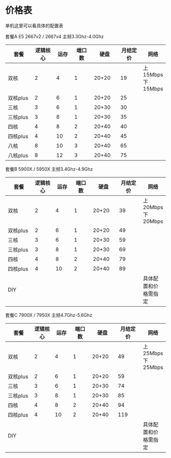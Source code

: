 # 价格表

单机这里可以看具体的配置表

套餐A E5 2667v2 / 2667v4   主频3.3Ghz-4.0Ghz

<table data-full-width="true"><thead><tr><th width="117">套餐</th><th width="101">逻辑核心</th><th width="68">运存</th><th width="86">端口数</th><th width="87">硬盘</th><th width="102">月结定价</th><th>网络</th></tr></thead><tbody><tr><td>双核</td><td>2</td><td>4</td><td>1</td><td>20+20</td><td>19</td><td>上15Mbps下15Mbps<br></td></tr><tr><td>双核plus</td><td>2</td><td>6</td><td>1</td><td>20+20</td><td>25</td><td></td></tr><tr><td>三核</td><td>3</td><td>6</td><td>1</td><td>20+30</td><td>30</td><td></td></tr><tr><td>三核plus</td><td>3</td><td>8</td><td>1</td><td>20+30</td><td>35</td><td></td></tr><tr><td>四核</td><td>4</td><td>8</td><td>2</td><td>20+40</td><td>40</td><td></td></tr><tr><td>四核plus</td><td>4</td><td>10</td><td>2</td><td>20+40</td><td>45</td><td></td></tr><tr><td>八核</td><td>8</td><td>10</td><td>3</td><td>20+40</td><td>65</td><td></td></tr><tr><td>八核plus</td><td>8</td><td>12</td><td>3</td><td>20+40</td><td>75</td><td></td></tr></tbody></table>

套餐B 5900X / 5950X   主频3.4Ghz-4.9Ghz

<table data-full-width="true"><thead><tr><th width="119.46307385229542">套餐</th><th width="94">逻辑核心</th><th width="71">运存</th><th width="82">端口数</th><th width="85">硬盘</th><th width="112">月结定价</th><th>网络</th></tr></thead><tbody><tr><td>双核</td><td>2</td><td>4</td><td>1</td><td>20+20</td><td>39</td><td>上20Mbps下20Mbps<br></td></tr><tr><td>双核plus</td><td>2</td><td>6</td><td>1</td><td>20+20</td><td>49</td><td></td></tr><tr><td>三核</td><td>3</td><td>6</td><td>1</td><td>20+30</td><td>59</td><td></td></tr><tr><td>三核plus</td><td>3</td><td>8</td><td>1</td><td>20+30</td><td>69</td><td></td></tr><tr><td>四核</td><td>4</td><td>8</td><td>2</td><td>20+40</td><td>79</td><td></td></tr><tr><td>四核plus</td><td>4</td><td>10</td><td>2</td><td>20+40</td><td>89</td><td></td></tr><tr><td>DIY</td><td></td><td></td><td></td><td></td><td></td><td>具体配置和价格需指定</td></tr></tbody></table>

套餐C 7900X / 7950X   主频4.7Ghz-5.6Ghz

<table data-full-width="true"><thead><tr><th width="119.46307385229542">套餐</th><th width="97">逻辑核心</th><th width="70">运存</th><th width="86">端口数</th><th width="84">硬盘</th><th width="110">月结定价</th><th>网络</th></tr></thead><tbody><tr><td>双核</td><td>2</td><td>4</td><td>1</td><td>20+20</td><td>49</td><td>上25Mbps下25Mbps<br></td></tr><tr><td>双核plus</td><td>2</td><td>6</td><td>1</td><td>20+20</td><td>59</td><td></td></tr><tr><td>三核</td><td>3</td><td>6</td><td>1</td><td>20+30</td><td>74</td><td></td></tr><tr><td>三核plus</td><td>3</td><td>8</td><td>1</td><td>20+30</td><td>85</td><td></td></tr><tr><td>四核</td><td>4</td><td>8</td><td>2</td><td>20+40</td><td>94</td><td></td></tr><tr><td>四核plus</td><td>4</td><td>10</td><td>2</td><td>20+40</td><td>119</td><td></td></tr><tr><td>DIY</td><td></td><td></td><td></td><td></td><td></td><td>具体配置和价格需指定</td></tr></tbody></table>
